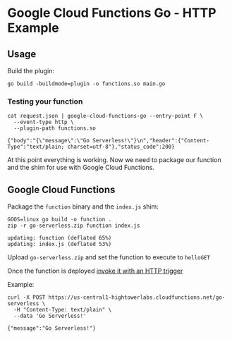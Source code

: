 # Google Cloud Functions Go - HTTP Example 

## Usage

Build the plugin:

```
go build -buildmode=plugin -o functions.so main.go
```

### Testing your function

```
cat request.json | google-cloud-functions-go --entry-point F \
  --event-type http \
  --plugin-path functions.so
```
```
{"body":"{\"message\":\"Go Serverless!\"}\n","header":{"Content-Type":"text/plain; charset=utf-8"},"status_code":200}
```

At this point everything is working. Now we need to package our function and the shim for use with Google Cloud Functions.

## Google Cloud Functions

Package the `function` binary and the `index.js` shim:

```
GOOS=linux go build -o function .
zip -r go-serverless.zip function index.js
```
```
updating: function (deflated 65%)
updating: index.js (deflated 53%)
```

Upload `go-serverless.zip` and set the function to execute to `helloGET`

Once the function is deployed [invoke it with an HTTP trigger](https://cloud.google.com/functions/docs/calling/http)

Example:

```
curl -X POST https://us-central1-hightowerlabs.cloudfunctions.net/go-serverless \
  -H "Content-Type: text/plain" \
  --data 'Go Serverless!'
```
```
{"message":"Go Serverless!"}
```
